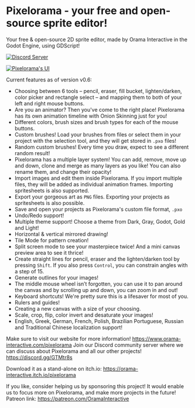 # Pixelorama - your free and open-source sprite editor!
 Your free & open-source 2D sprite editor, made by Orama Interactive in the Godot Engine, using GDScript!

[![Discord Server](https://discordapp.com/api/guilds/645793202393186339/embed.png)](https://discord.gg/GTMtr8s)
 
 [![Pixelorama's UI](https://static.wixstatic.com/media/cc6108_ccec89c37b3d425da4f03776160c859c~mv2.png)](https://www.youtube.com/watch?v=DULv-jzueRw&list=PLVEP1Zz6BUpBiQC0CB6eNBhhLF4tEwBB-&index=7)

Current features as of version v0.6:

- Choosing between 6 tools – pencil, eraser, fill bucket, lighten/darken, color picker and rectangle select – and mapping them to both of your left and right mouse buttons.
- Are you an animator? Then you've come to the right place! Pixelorama has its own animation timeline with Onion Skinning just for you!
- Different colors, brush sizes and brush types for each of the mouse buttons.
- Custom brushes! Load your brushes from files or select them in your project with the selection tool, and they will get stored in `.pxo` files!
- Random custom brushes! Every time you draw, expect to see a different random result!
- Pixelorama has a multiple layer system! You can add, remove, move up and down, clone and merge as many layers as you like! You can also rename them, and change their opacity!
- Import images and edit them inside Pixelorama. If you import multiple files, they will be added as individual animation frames. Importing spritesheets is also supported.
- Export your gorgeous art as `PNG` files. Exporting your projects as spritesheets is also possible.
- Save and open your projects as Pixelorama's custom file format, `.pxo`
- Undo/Redo support!
- Multiple theme support! Choose a theme from Dark, Gray, Godot, Gold and Light!
- Horizontal & vertical mirrored drawing!
- Tile Mode for pattern creation!
- Split screen mode to see your masterpiece twice! And a mini canvas preview area to see it thrice!
- Create straight lines for pencil, eraser and the lighten/darken tool by pressing `Shift`. If you also press `Control`, you can constrain angles with a step of 15.
- Generate outlines for your images!
- The middle mouse wheel isn’t forgotten, you can use it to pan around the canvas and by scrolling up and down, you can zoom in and out!
- Keyboard shortcuts! We're pretty sure this is a lifesaver for most of you.
- Rulers and guides!
- Creating a new canvas with a size of your choosing.
- Scale, crop, flip, color invert and desaturate your images!
- English, Greek, German, French, Polish, Brazilian Portuguese, Russian and Traditional Chinese localization support!

Make sure to visit our website for more information! https://www.orama-interactive.com/pixelorama
Join our Discord community server​ where we can discuss about Pixelorama and all our other projects! https://discord.gg/GTMtr8s

Download it as a stand-alone on itch.io: https://orama-interactive.itch.io/pixelorama

If you like, consider helping us by sponsoring this project! It would enable us to focus more on Pixelorama, and make more projects in the future!
Patreon link: https://patreon.com/OramaInteractive
